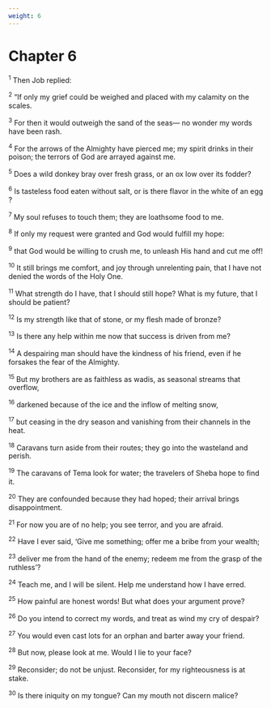 ```yaml
---
weight: 6
---
```


# Chapter 6

<sup>1</sup> Then Job replied: 

<sup>2</sup> “If only my grief could be weighed and placed with my calamity on the scales. 

<sup>3</sup> For then it would outweigh the sand of the seas— no wonder my words have been rash. 

<sup>4</sup> For the arrows of the Almighty have pierced me; my spirit drinks in their poison; the terrors of God are arrayed against me. 

<sup>5</sup> Does a wild donkey bray over fresh grass, or an ox low over its fodder? 

<sup>6</sup> Is tasteless food eaten without salt, or is there flavor in the white of an egg ? 

<sup>7</sup> My soul refuses to touch them; they are loathsome food to me. 

<sup>8</sup> If only my request were granted and God would fulfill my hope: 

<sup>9</sup> that God would be willing to crush me, to unleash His hand and cut me off! 

<sup>10</sup> It still brings me comfort, and joy through unrelenting pain, that I have not denied the words of the Holy One. 

<sup>11</sup> What strength do I have, that I should still hope? What is my future, that I should be patient? 

<sup>12</sup> Is my strength like that of stone, or my flesh made of bronze? 

<sup>13</sup> Is there any help within me now that success is driven from me? 

<sup>14</sup> A despairing man should have the kindness of his friend, even if he forsakes the fear of the Almighty. 

<sup>15</sup> But my brothers are as faithless as wadis, as seasonal streams that overflow, 

<sup>16</sup> darkened because of the ice and the inflow of melting snow, 

<sup>17</sup> but ceasing in the dry season and vanishing from their channels in the heat. 

<sup>18</sup> Caravans turn aside from their routes; they go into the wasteland and perish. 

<sup>19</sup> The caravans of Tema look for water; the travelers of Sheba hope to find it. 

<sup>20</sup> They are confounded because they had hoped; their arrival brings disappointment. 

<sup>21</sup> For now you are of no help; you see terror, and you are afraid. 

<sup>22</sup> Have I ever said, ‘Give me something; offer me a bribe from your wealth; 

<sup>23</sup> deliver me from the hand of the enemy; redeem me from the grasp of the ruthless’? 

<sup>24</sup> Teach me, and I will be silent. Help me understand how I have erred. 

<sup>25</sup> How painful are honest words! But what does your argument prove? 

<sup>26</sup> Do you intend to correct my words, and treat as wind my cry of despair? 

<sup>27</sup> You would even cast lots for an orphan and barter away your friend. 

<sup>28</sup> But now, please look at me. Would I lie to your face? 

<sup>29</sup> Reconsider; do not be unjust. Reconsider, for my righteousness is at stake. 

<sup>30</sup> Is there iniquity on my tongue? Can my mouth not discern malice? 


